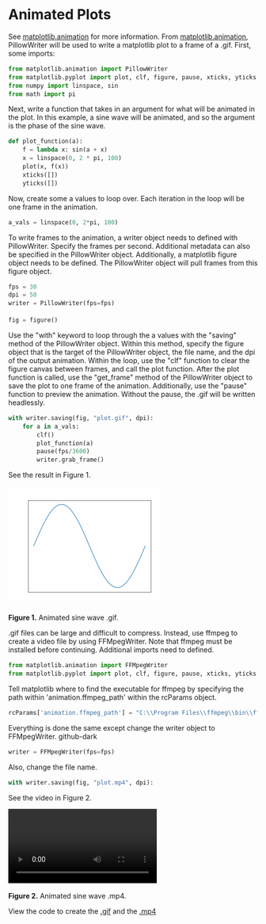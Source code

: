 # Animated Plots

See [matplotlib.animation](https://matplotlib.org/stable/api/animation_api.html) for more information. From [matplotlib.animation](https://matplotlib.org/stable/api/animation_api.html), PillowWriter will be used to write a matplotlib plot to a frame of a .gif. First, some imports:

```python
from matplotlib.animation import PillowWriter
from matplotlib.pyplot import plot, clf, figure, pause, xticks, yticks
from numpy import linspace, sin
from math import pi
```

Next, write a function that takes in an argument for what will be animated in the plot. In this example, a sine wave will be animated, and so the argument is the phase of the sine wave.

```python
def plot_function(a):
    f = lambda x: sin(a + x)
    x = linspace(0, 2 * pi, 100)
    plot(x, f(x))
    xticks([])
    yticks([])
```

Now, create some a values to loop over. Each iteration in the loop will be one frame in the animation.

```python
a_vals = linspace(0, 2*pi, 100)
```

To write frames to the animation, a writer object needs to defined with PillowWriter. Specify the frames per second. Additional metadata can also be specified in the PillowWriter object. Additionally, a matplotlib figure object needs to be defined. The PillowWriter object will pull frames from this figure object.

```python
fps = 30
dpi = 50
writer = PillowWriter(fps=fps)
 
fig = figure()
```

Use the "with" keyword to loop through the a values with the "saving" method of the PillowWriter object. Within this method, specify the figure object that is the target of the PillowWriter object, the file name, and the dpi of the output animation. Within the loop, use the "clf" function to clear the figure canvas between frames, and call the plot function. After the plot function is called, use the "get_frame" method of the PillowWriter object to save the plot to one frame of the animation. Additionally, use the "pause" function to preview the animation. Without the pause, the .gif will be written headlessly.

```python
with writer.saving(fig, "plot.gif", dpi):
    for a in a_vals:
        clf()
        plot_function(a)
        pause(fps/3600)
        writer.grab_frame()
```

See the result in Figure 1.

![Figure 1](plot.gif)

**Figure 1.** Animated sine wave .gif.

.gif files can be large and difficult to compress. Instead, use ffmpeg to create a video file by using FFMpegWriter. Note that ffmpeg must be installed before continuing. Additional imports need to defined.

```python
from matplotlib.animation import FFMpegWriter
from matplotlib.pyplot import plot, clf, figure, pause, xticks, yticks, rcParams
```

Tell matplotlib where to find the executable for ffmpeg by specifying the path within 'animation.ffmpeg_path' within the rcParams object.

```python
rcParams['animation.ffmpeg_path'] = "C:\\Program Files\\ffmpeg\\bin\\ffmpeg.exe"
```

Everything is done the same except change the writer object to FFMpegWriter.
github-dark 

```python
writer = FFMpegWriter(fps=fps)
```

Also, change the file name.

```python
with writer.saving(fig, "plot.mp4", dpi):
```

See the video in Figure 2.

<video controls>
  <source src="plot.mp4" type="video/mp4">
</video>

**Figure 2.** Animated sine wave .mp4.

View the code to create the [.gif](https://github.com/nibhscripta/nibhscripta.github.io/blob/main/animate-plots/animate%20gif.py) and the [.mp4](https://github.com/nibhscripta/nibhscripta.github.io/blob/main/animate-plots/animate%20mp4.py)